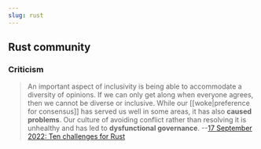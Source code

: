 ```yaml
---
slug: rust
---
```


## Rust community

### Criticism

> An important aspect of inclusivity is being able to accommodate a diversity of opinions. If we can only get along when everyone agrees, then we cannot be diverse or inclusive. While our [[woke|preference for consensus]] has served us well in some areas, it has also **caused problems**. Our culture of avoiding conflict rather than resolving it is unhealthy and has led to **dysfunctional governance**. --[17 September 2022: Ten challenges for Rust](https://www.ncameron.org/blog/ten-challenges-for-rust/)
